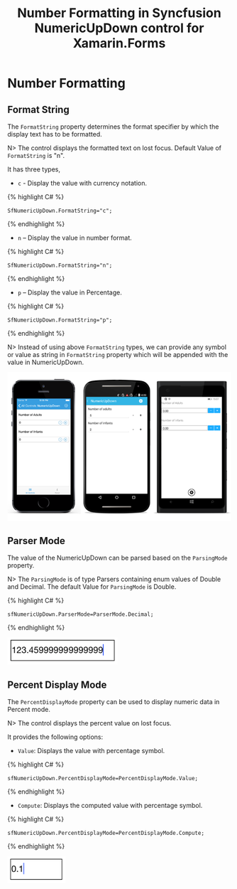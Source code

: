 ﻿---
layout: post
title: Number Formatting in Syncfusion NumericUpDown control for Xamarin.Forms
description: Learn how to add format String, enable parser mode and percent display mode for NumericUpDown control.
platform: Xamarin.Forms
control: NumericUpDown
documentation: ug
---
# Number Formatting

## Format String

The `FormatString` property determines the format specifier by which the display text has to be formatted. 

N> The control displays the formatted text on lost focus. Default Value of `FormatString` is "n".

It has three types,

* `c` - Display the value with currency notation.
	
{% highlight C# %}
	
	SfNumericUpDown.FormatString="c";
	 
{% endhighlight %}
	

* `n` – Display the value in number format.
	
{% highlight C# %}
	
	SfNumericUpDown.FormatString="n";
	 
{% endhighlight %}
	

* `p` – Display the value in Percentage.
	
{% highlight C# %}

	SfNumericUpDown.FormatString="p";
	 
{% endhighlight %}
	
N> Instead of using above `FormatString` types, we can provide any symbol or value as string in `FormatString` property which will be appended with the value in NumericUpDown.

![](images/format.png)

## Parser Mode

The value of the NumericUpDown can be parsed based on the `ParsingMode` property. 

N> The `ParsingMode` is of type Parsers containing enum values of Double and Decimal. The default Value for `ParsingMode` is Double.

{% highlight C# %}

	sfNumericUpDown.ParserMode=ParserMode.Decimal;
	  
{% endhighlight %}

![](images/ParserMode.png)

## Percent Display Mode

The `PercentDisplayMode` property can be used to display numeric data in Percent mode. 

N> The control displays the percent value on lost focus. 

It provides the following options:

* `Value`: Displays the value with percentage symbol.

{% highlight C# %}

	sfNumericUpDown.PercentDisplayMode=PercentDisplayMode.Value;

{% endhighlight %}

* `Compute`: Displays the computed value with percentage symbol.

{% highlight C# %}

	sfNumericUpDown.PercentDisplayMode=PercentDisplayMode.Compute;

{% endhighlight %}

![](images/PercentageDisplayMode.png)
